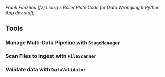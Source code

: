 
*Frank Fanzhou (fz) Liang's Boiler Plate Code for Data Wrangling & Python App dev stuff;*


## Tools


### Manage Multi-Data Pipeline with `StageManager`


### Scan Files to Ingest with `FileScanner`


### Validate data with `DataValidator`
